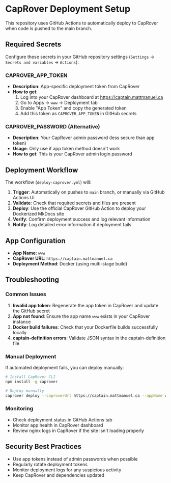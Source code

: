 # CapRover Deployment Setup

This repository uses GitHub Actions to automatically deploy to CapRover when code is pushed to the main branch.

## Required Secrets

Configure these secrets in your GitHub repository settings (`Settings` → `Secrets and variables` → `Actions`):

### CAPROVER_APP_TOKEN
- **Description**: App-specific deployment token from CapRover
- **How to get**:
  1. Log into your CapRover dashboard at https://captain.mattmanuel.ca
  2. Go to Apps → `www` → Deployment tab
  3. Enable "App Token" and copy the generated token
  4. Add this token as `CAPROVER_APP_TOKEN` in GitHub secrets

### CAPROVER_PASSWORD (Alternative)
- **Description**: Your CapRover admin password (less secure than app token)
- **Usage**: Only use if app token method doesn't work
- **How to get**: This is your CapRover admin login password

## Deployment Workflow

The workflow (`deploy-caprover.yml`) will:

1. **Trigger**: Automatically on pushes to `main` branch, or manually via GitHub Actions UI
2. **Validate**: Check that required secrets and files are present
3. **Deploy**: Use the official CapRover GitHub Action to deploy your Dockerized MkDocs site
4. **Verify**: Confirm deployment success and log relevant information
5. **Notify**: Log detailed error information if deployment fails

## App Configuration

- **App Name**: `www`
- **CapRover URL**: `https://captain.mattmanuel.ca`
- **Deployment Method**: Docker (using multi-stage build)

## Troubleshooting

### Common Issues

1. **Invalid app token**: Regenerate the app token in CapRover and update the GitHub secret
2. **App not found**: Ensure the app name `www` exists in your CapRover instance
3. **Docker build failures**: Check that your Dockerfile builds successfully locally
4. **captain-definition errors**: Validate JSON syntax in the captain-definition file

### Manual Deployment

If automated deployment fails, you can deploy manually:

```bash
# Install CapRover CLI
npm install -g caprover

# Deploy manually
caprover deploy --caproverUrl https://captain.mattmanuel.ca --appName www
```

### Monitoring

- Check deployment status in GitHub Actions tab
- Monitor app health in CapRover dashboard
- Review nginx logs in CapRover if the site isn't loading properly

## Security Best Practices

- Use app tokens instead of admin passwords when possible
- Regularly rotate deployment tokens
- Monitor deployment logs for any suspicious activity
- Keep CapRover and dependencies updated